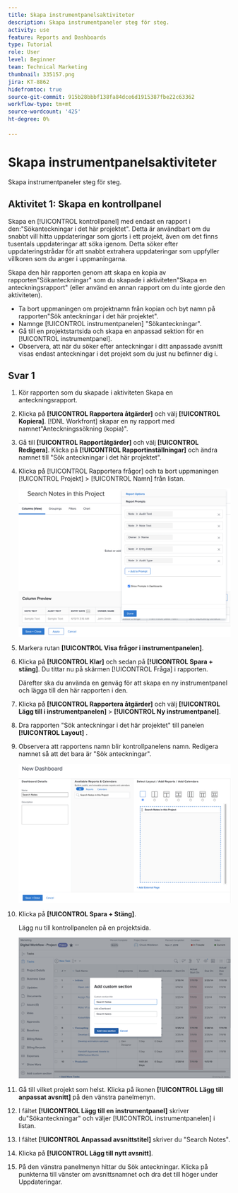 ```yaml
---
title: Skapa instrumentpanelsaktiviteter
description: Skapa instrumentpaneler steg för steg.
activity: use
feature: Reports and Dashboards
type: Tutorial
role: User
level: Beginner
team: Technical Marketing
thumbnail: 335157.png
jira: KT-8862
hidefromtoc: true
source-git-commit: 915b28bbbf138fa84dce6d1915387fbe22c63362
workflow-type: tm+mt
source-wordcount: '425'
ht-degree: 0%

---
```


# Skapa instrumentpanelsaktiviteter

Skapa instrumentpaneler steg för steg.

## Aktivitet 1: Skapa en kontrollpanel

Skapa en [!UICONTROL kontrollpanel] med endast en rapport i den:&quot;Sökanteckningar i det här projektet&quot;. Detta är användbart om du snabbt vill hitta uppdateringar som gjorts i ett projekt, även om det finns tusentals uppdateringar att söka igenom. Detta söker efter uppdateringstrådar för att snabbt extrahera uppdateringar som uppfyller villkoren som du anger i uppmaningarna.

Skapa den här rapporten genom att skapa en kopia av rapporten&quot;Sökanteckningar&quot; som du skapade i aktiviteten&quot;Skapa en anteckningsrapport&quot; (eller använd en annan rapport om du inte gjorde den aktiviteten).

* Ta bort uppmaningen om projektnamn från kopian och byt namn på rapporten&quot;Sök anteckningar i det här projektet&quot;.
* Namnge [!UICONTROL instrumentpanelen] &quot;Sökanteckningar&quot;.
* Gå till en projektstartsida och skapa en anpassad sektion för en [!UICONTROL instrumentpanel].
* Observera, att när du söker efter anteckningar i ditt anpassade avsnitt visas endast anteckningar i det projekt som du just nu befinner dig i.

## Svar 1

1. Kör rapporten som du skapade i aktiviteten Skapa en anteckningsrapport.
1. Klicka på **[!UICONTROL Rapportera åtgärder]** och välj **[!UICONTROL Kopiera]**. [!DNL Workfront] skapar en ny rapport med namnet&quot;Anteckningssökning (kopia)&quot;.
1. Gå till **[!UICONTROL Rapportåtgärder]** och välj **[!UICONTROL Redigera]**. Klicka på **[!UICONTROL Rapportinställningar]** och ändra namnet till &quot;Sök anteckningar i det här projektet&quot;.
1. Klicka på [!UICONTROL Rapportera frågor] och ta bort uppmaningen [!UICONTROL Projekt] > [!UICONTROL Namn] från listan.

   ![En bild av skärmen för att skapa en ny instrumentpanel](assets/edit-report-prompts.png)

1. Markera rutan **[!UICONTROL Visa frågor i instrumentpanelen]**.
1. Klicka på **[!UICONTROL Klar]** och sedan på **[!UICONTROL Spara + stäng]**. Du tittar nu på skärmen [!UICONTROL Fråga] i rapporten.

   Därefter ska du använda en genväg för att skapa en ny instrumentpanel och lägga till den här rapporten i den.

1. Klicka på **[!UICONTROL Rapportera åtgärder]** och välj **[!UICONTROL Lägg till i instrumentpanelen]** > **[!UICONTROL Ny instrumentpanel]**.
1. Dra rapporten &quot;Sök anteckningar i det här projektet&quot; till panelen **[!UICONTROL Layout]** .
1. Observera att rapportens namn blir kontrollpanelens namn. Redigera namnet så att det bara är &quot;Sök anteckningar&quot;.

   ![En bild av skärmen för att skapa en ny instrumentpanel](assets/create-dashboard.png)

1. Klicka på **[!UICONTROL Spara + Stäng]**.

   Lägg nu till kontrollpanelen på en projektsida.

   ![En bild av skärmen för att skapa en ny instrumentpanel](assets/add-custom-section.png)

1. Gå till vilket projekt som helst. Klicka på ikonen **[!UICONTROL Lägg till anpassat avsnitt]** på den vänstra panelmenyn.
1. I fältet **[!UICONTROL Lägg till en instrumentpanel]** skriver du&quot;Sökanteckningar&quot; och väljer [!UICONTROL instrumentpanelen] i listan.
1. I fältet **[!UICONTROL Anpassad avsnittstitel]** skriver du &quot;Search Notes&quot;.
1. Klicka på **[!UICONTROL Lägg till nytt avsnitt]**.
1. På den vänstra panelmenyn hittar du Sök anteckningar. Klicka på punkterna till vänster om avsnittsnamnet och dra det till höger under Uppdateringar.
